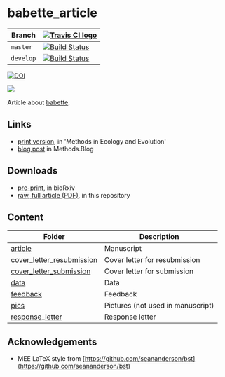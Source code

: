 # babette_article

Branch   |[![Travis CI logo](pics/TravisCI.png)](https://travis-ci.org)
---------|----------------------------------------------------------------------------------------------------------------------------------------------------
`master` |[![Build Status](https://travis-ci.org/richelbilderbeek/babette_article.svg?branch=master)](https://travis-ci.org/richelbilderbeek/babette_article)
`develop`|[![Build Status](https://travis-ci.org/richelbilderbeek/babette_article.svg?branch=develop)](https://travis-ci.org/richelbilderbeek/babette_article)

[![DOI](https://zenodo.org/badge/105884140.svg)](https://zenodo.org/badge/latestdoi/105884140)

![](pics/babette_logo.png)

Article about [babette](https://github.com/richelbilderbeek/babette).

## Links

 * [print version](https://besjournals.onlinelibrary.wiley.com/doi/abs/10.1111/2041-210X.13032), in 'Methods in Ecology and Evolution'
 * [blog post](https://methodsblog.wordpress.com/2018/06/25/babette-beast2) in Methods.Blog

## Downloads

 * [pre-print](https://doi.org/10.1101/271866), in bioRxiv
 * [raw, full article (PDF)](article/article.pdf), in this repository

## Content

Folder|Description
---|---
[article](article/README.md)|Manuscript
[cover_letter_resubmission](cover_letter_resubmission/README.md)|Cover letter for resubmission
[cover_letter_submission](cover_letter_submission/README.md)|Cover letter for submission
[data](data/README.md)|Data
[feedback](feedback/README.md)|Feedback
[pics](pics/README.md)|Pictures (not used in manuscript)
[response_letter](response_letter/README.md)|Response letter

## Acknowledgements

 * MEE LaTeX style from [https://github.com/seananderson/bst](https://github.com/seananderson/bst)

